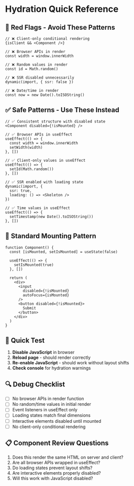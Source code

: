 # Hydration Quick Reference

## 🚨 Red Flags - Avoid These Patterns

```tsx
// ❌ Client-only conditional rendering
{isClient && <Component />}

// ❌ Browser APIs in render
const width = window.innerWidth

// ❌ Random values in render  
const id = Math.random()

// ❌ SSR disabled unnecessarily
dynamic(import, { ssr: false })

// ❌ Date/time in render
const now = new Date().toISOString()
```

## ✅ Safe Patterns - Use These Instead

```tsx
// ✅ Consistent structure with disabled state
<Component disabled={!isMounted} />

// ✅ Browser APIs in useEffect
useEffect(() => {
  const width = window.innerWidth
  setWidth(width)
}, [])

// ✅ Client-only values in useEffect
useEffect(() => {
  setId(Math.random())
}, [])

// ✅ SSR enabled with loading state
dynamic(import, { 
  ssr: true,
  loading: () => <Skeleton />
})

// ✅ Time values in useEffect
useEffect(() => {
  setTimestamp(new Date().toISOString())
}, [])
```

## 🔧 Standard Mounting Pattern

```tsx
function Component() {
  const [isMounted, setIsMounted] = useState(false)
  
  useEffect(() => {
    setIsMounted(true)
  }, [])
  
  return (
    <div>
      <input 
        disabled={!isMounted}
        autoFocus={isMounted}
      />
      <button disabled={!isMounted}>
        Submit
      </button>
    </div>
  )
}
```

## 🧪 Quick Test

1. **Disable JavaScript** in browser
2. **Reload page** - should render correctly
3. **Re-enable JavaScript** - should work without layout shifts
4. **Check console** for hydration warnings

## 🔍 Debug Checklist

- [ ] No browser APIs in render function
- [ ] No random/time values in initial render  
- [ ] Event listeners in useEffect only
- [ ] Loading states match final dimensions
- [ ] Interactive elements disabled until mounted
- [ ] No client-only conditional rendering

## 📋 Component Review Questions

1. Does this render the same HTML on server and client?
2. Are all browser APIs wrapped in useEffect?
3. Do loading states prevent layout shifts?
4. Are interactive elements properly disabled?
5. Will this work with JavaScript disabled?

